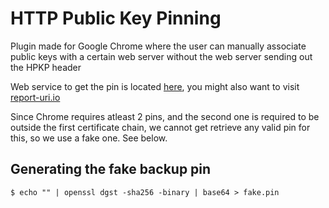 # HTTP Public Key Pinning

Plugin made for Google Chrome where the user can manually associate public keys with a certain web server
without the web server sending out the HPKP header

Web service to get the pin is located [here](https://github.com/redpois0n/hpkp-enforcer-web), you might also want to
visit [report-uri.io](https://report-uri.io)

Since Chrome requires atleast 2 pins, and the second one is required to be outside the first certificate chain, we cannot get retrieve any valid pin for this, so we use a fake one. See below.

## Generating the fake backup pin

```
$ echo "" | openssl dgst -sha256 -binary | base64 > fake.pin
```
